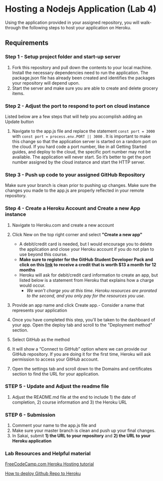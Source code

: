 # Hosting a Nodejs Application (Lab 4)

Using the application provided in your assigned repository, you will walk-through the following steps to host your application on Heroku.

## Requirements

### Step 1 - Setup project folder and start-up server

1. Fork this repository and pull down the contents to your local machine. Install the necessary dependencies need to run the application.  The package.json file has already been created and identifies the packages your repository will depend upon.
2. Start the server and make sure you are able to create and delete grocery items.

### Step 2 - Adjust the port to respond to port on cloud instance

Listed below are a few steps that will help you accomplish adding an Update button

1. Navigate to the app.js file and replace the statement ```const port = 3000``` with ```const port = process.env.PORT || 3000``` .  It is important to make this change so that the application server is started on a random port on the cloud. If you hard code a port number, like in all Getting Started guides, and deploy to the cloud, the specific port number may not be available. The application will never start. So it’s better to get the port number assigned by the cloud instance and start the HTTP server.

### Step 3 - Push up code to your assigned GitHub Repository

Make sure your branch is clean prior to pushing up changes.  Make sure the changes you made to the app.js are properly reflected in your remote repository.

### Step 4 - Create a Heroku Account and Create a new App instance

1. Navigate to Heroku.com and create a new account
2. Click New on the top right corner and select **"Create a new app"**
    - A debit/credit card is needed, but I would encourage you to delete the application and close your Heroku account if you do not plan to use beyond this course.
    - **Make sure to register for the GitHub Student Developer Pack and click on this [link](https://www.heroku.com/github-students) to receive a credit that is worth $13 a month for 12 months**
    - Heroku will ask for debit/credit card information to create an app, but listed below is a statement from Heroku that explains how a charge would occur.
       - *We won’t charge you at this time. Heroku resources are prorated to the second, and you only pay for the resources you use.*

3. Provide an app name and click Create app.- Consider a name that represents your application

4. Once you have completed this step, you'll be taken to the dashboard of your app.  Open the deploy tab and scroll to the "Deployment method" section.

5. Select GitHub as the method

6. It will show a “Connect to GitHub” option where we can provide our GitHub repository. If you are doing it for the first time, Heroku will ask permission to access your GitHub account.

7. Open the settings tab and scroll down to the Domains and certificates section to find the URL for your application.
  
### STEP 5 - Update and Adjust the readme file

1. Adjust the README.md file at the end to include 1) the date of completion, 2) course information and 3) the Heroku URL

### STEP 6 - Submission

1. Comment your name to the app.js file and
2. Make sure your master branch is clean and push up your final changes.
3. In Sakai, submit **1) the URL to your repository** and **2) the URL to your Heroku application**

### Lab Resources and Helpful material

[FreeCodeCamp.com Heroku Hosting tutorial](https://www.freecodecamp.org/news/how-to-deploy-a-nodejs-app-to-heroku-from-github-without-installing-heroku-on-your-machine-433bec770efe/#:~:text=Open%20the%20Settings%20tab%20and,Deploy%20Branch%20at%20the%20bottom.&text=And%20that's%20it!)

[How to deploy Github Repo to Heroku](https://medium.com/featurepreneur/how-to-connect-github-to-heroku-be6ff27419d3)
